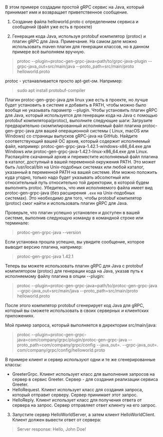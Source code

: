   В этом примере создадим простой gRPC сервис на Java, который принимает имя и возвращает приветственное сообщение.

1. Создание файла helloworld.proto с определением сервиса и сообщений (файл уже есть в проекте)

2. Генерация кода Java, используя protobuf компилятор (protoc) и плагин gRPC для Java. 
Примечание. На самом деле можно использовать maven плагин для генерации классов, но в данном примере всё выполняем вручную.
> protoc --plugin=protoc-gen-grpc-java=path/to/grpc-java-plugin --grpc-java_out=src/main/java --proto_path=src/main/proto helloworld.proto

protoc - устанавливается просто apt-get-ом. Например:
> sudo apt install protobuf-compiler

  Плагин protoc-gen-grpc-java для linux уже есть в проекте, но лучше будет установить в системе и добавить в PATH, чтобы можно
было вообще не указывать параметр --plugin.
  Чтобы установить плагин gRPC для Java, который используется для генерации кода на Java с помощью protobuf компилятора(protoc),
выполните следующие шаги:
  Загрузите предварительно скомпилированный исполняемый файл плагина protoc-gen-grpc-java для вашей операционной системы (
Linux, macOS или Windows) со страницы выпусков gRPC-java на GitHub. Найдите соответствующий вашей ОС архив,
который содержит исполняемый файл, например: protoc-gen-grpc-java-1.42.1-windows-x86_64.exe для Windows или
protoc-gen-grpc-java-1.42.1-linux-x86_64.exe для Linux.
  Распакуйте скачанный архив и переместите исполняемый файл плагина в каталог, доступный в вашей переменной окружения
PATH. Это может быть /usr/local/bin на Unix-подобных системах или любой каталог, указанный в переменной PATH на вашей
системе. Или можно положить куда угодно, только надо будет указывать абсолютный или относительный путь относительно той
директории, в которой будем выполнять protoc.
  Убедитесь, что имя исполняемого файла имеет вид protoc-gen-grpc-java (без расширения `.exe` на Unix-подобных системах).
Это необходимо для того, чтобы protobuf компилятор (protoc) смог найти и использовать плагин gRPC для Java.

  Проверьте, что плагин успешно установлен и доступен в вашей системе, выполнив следующую команду в командной строке или
терминале:
> protoc-gen-grpc-java --version

  Если установка прошла успешно, вы увидите сообщение, которое выводит версию плагина, например:
> protoc-gen-grpc-java 1.42.1

  Теперь вы можете использовать плагин gRPC для Java с protobuf компилятором (protoc) для генерации кода на Java, указав
путь к исполняемому файлу плагина в опции --plugin:
> protoc --plugin=protoc-gen-grpc-java=path/to/protoc-gen-grpc-java --grpc-java_out=src/main/java --proto_path=src/main/proto helloworld.proto

  После этого компилятор protobuf сгенерирует код Java для gRPC, который вы сможете использовать в своих серверных и
клиентских приложениях.

  Мой пример запроса, который выполняется в директории src/main/java:
> protoc --plugin=protoc-gen-grpc-java=com/company/grpc/plugin/protoc-gen-grpc-java --proto_path=com/company/grpc/config --java_out=. --grpc-java_out=. com/company/grpc/config/helloworld.proto

  В примере клиент и сервер используют одни и те же сгенерированные классы:
- GreeterGrpc. Клиент использует класс для выполнения запросов на сервер в сервис Greeter. Сервер - для создания реализации сервиса Greeter.
- HelloRequest. Клиент использует класс для создания запроса, который отправит серверу. Сервер принимает этот запрос.
- HelloReply. Клиент использует класс для получения ответа от сервера на запрос. Сервер отправляет ответ клиенту на его запрос.

3. Запустите сервер HelloWorldServer, а затем клиент HelloWorldClient. Клиент должен вывести ответ от сервера:
> Server response: Hello, John Doe!









